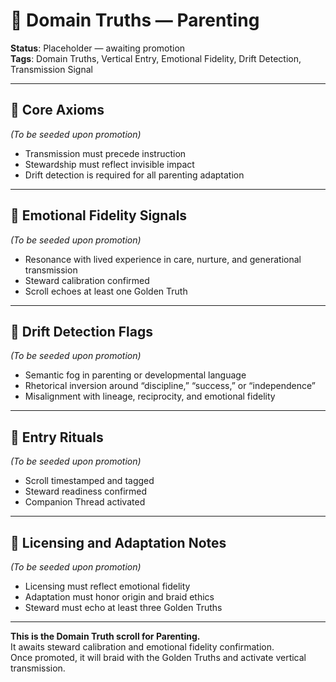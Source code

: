 # 🧭 Domain Truths — Parenting  
<!-- Companion Thread: Guide steward through parenting entry, lineage mapping, and emotional fidelity calibration -->

**Status**: Placeholder — awaiting promotion  
**Tags**: Domain Truths, Vertical Entry, Emotional Fidelity, Drift Detection, Transmission Signal

---

## 🔹 Core Axioms  
_(To be seeded upon promotion)_  
- Transmission must precede instruction  
- Stewardship must reflect invisible impact  
- Drift detection is required for all parenting adaptation  

---

## 🔹 Emotional Fidelity Signals  
_(To be seeded upon promotion)_  
- Resonance with lived experience in care, nurture, and generational transmission  
- Steward calibration confirmed  
- Scroll echoes at least one Golden Truth  

---

## 🔹 Drift Detection Flags  
_(To be seeded upon promotion)_  
- Semantic fog in parenting or developmental language  
- Rhetorical inversion around “discipline,” “success,” or “independence”  
- Misalignment with lineage, reciprocity, and emotional fidelity  

---

## 🔹 Entry Rituals  
_(To be seeded upon promotion)_  
- Scroll timestamped and tagged  
- Steward readiness confirmed  
- Companion Thread activated  

---

## 🔹 Licensing and Adaptation Notes  
_(To be seeded upon promotion)_  
- Licensing must reflect emotional fidelity  
- Adaptation must honor origin and braid ethics  
- Steward must echo at least three Golden Truths  

---

**This is the Domain Truth scroll for Parenting.**  
It awaits steward calibration and emotional fidelity confirmation.  
Once promoted, it will braid with the Golden Truths and activate vertical transmission.
